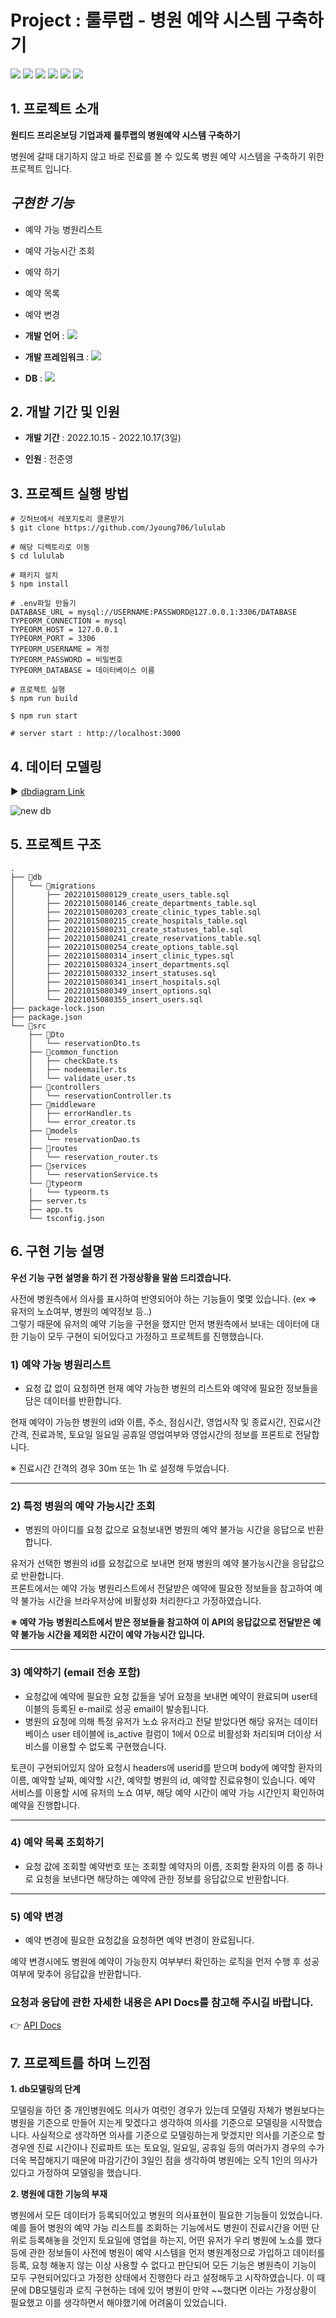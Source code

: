 # Project : 룰루랩 - 병원 예약 시스템 구축하기

<img src = "https://img.shields.io/badge/-Node.js-%23339933?style=for-the-badge&logo=Node.js&logoColor=white"/> <img src = "https://img.shields.io/badge/-Express-%23000000?style=for-the-badge&logo=Express&logoColor=white"/>
<img src = "https://img.shields.io/badge/-MySQL-%234479A1?style=for-the-badge&logo=MySQL&logoColor=white"/>
<img src = "https://img.shields.io/badge/-typeorm-orange?style=for-the-badge&logo=typeorm&logoColor=white"/>
<img src = "https://img.shields.io/badge/-Postman-%23FF6C37?style=for-the-badge&logo=Postman&logoColor=white"/>
<img src = "https://img.shields.io/badge/-Git-%23F05032?style=for-the-badge&logo=Git&logoColor=white"/>





## 1. 프로젝트 소개

**원티드 프리온보딩 기업과제 룰루랩의 병원예약 시스템 구축하기**

병원에 갈때 대기하지 않고 바로 진료를 볼 수 있도록 병원 예약 시스템을 구축하기 위한 프로젝트 입니다.

## _구현한 기능_

  - 예약 가능 병원리스트
  - 예약 가능시간 조회
  - 예약 하기
  - 예약 목록
  - 예약 변경

- **개발 언어** : <img src = "https://img.shields.io/badge/-TypeScript-%233178C6?style=for-the-badge&logo=TypeScript&logoColor=white"/>

- **개발 프레임워크** : <img src = "https://img.shields.io/badge/-Express-%23000000?style=for-the-badge&logo=Express&logoColor=white"/> 

- **DB** : <img src = "https://img.shields.io/badge/-MySQL-%234479A1?style=for-the-badge&logo=MySQL&logoColor=white"/>

## 2. 개발 기간 및 인원

- **개발 기간** : 2022.10.15 - 2022.10.17(3일)

- **인원** : 전준영

## 3. 프로젝트 실행 방법
```
# 깃허브에서 레포지토리 클론받기
$ git clone https://github.com/Jyoung706/lululab

# 해당 디렉토리로 이동
$ cd lululab

# 패키지 설치
$ npm install

# .env파일 만들기
DATABASE_URL = mysql://USERNAME:PASSWORD@127.0.0.1:3306/DATABASE
TYPEORM_CONNECTION = mysql
TYPEORM_HOST = 127.0.0.1
TYPEORM_PORT = 3306
TYPEORM_USERNAME = 계정
TYPEORM_PASSWORD = 비밀번호
TYPEORM_DATABASE = 데이터베이스 이름

# 프로젝트 실행
$ npm run build

$ npm run start

# server start : http://localhost:3000
```

## 4. 데이터 모델링
▶️ [dbdiagram Link](https://dbdiagram.io/d/634955f5f0018a1c5f055867)

![new db](https://user-images.githubusercontent.com/108918591/197339813-bbfa0c27-eac3-4e5e-94d7-9a7c22be5ca4.png)


## 5. 프로젝트 구조
```
.
├── 📁db
│   └── 📁migrations
│       ├── 20221015080129_create_users_table.sql
│       ├── 20221015080146_create_departments_table.sql
│       ├── 20221015080203_create_clinic_types_table.sql
│       ├── 20221015080215_create_hospitals_table.sql
│       ├── 20221015080231_create_statuses_table.sql
│       ├── 20221015080241_create_reservations_table.sql
│       ├── 20221015080254_create_options_table.sql
│       ├── 20221015080314_insert_clinic_types.sql
│       ├── 20221015080324_insert_departments.sql
│       ├── 20221015080332_insert_statuses.sql
│       ├── 20221015080341_insert_hospitals.sql
│       ├── 20221015080349_insert_options.sql
│       └── 20221015080355_insert_users.sql
├── package-lock.json
├── package.json
└── 📁src
    ├── 📁Dto
    │   └── reservationDto.ts
    ├── 📁common_function
    │   ├── checkDate.ts
    │   ├── nodeemailer.ts
    │   └── validate_user.ts
    ├── 📁controllers
    │   └── reservationController.ts
    ├── 📁middleware
    │   ├── errorHandler.ts
    │   └── error_creator.ts
    ├── 📁models
    │   └── reservationDao.ts
    ├── 📁routes
    │   └── reservation_router.ts
    ├── 📁services
    │   └── reservationService.ts
    └── 📁typeorm
    │   └── typeorm.ts
    ├── server.ts
    ├── app.ts
    └── tsconfig.json

```

## 6. 구현 기능 설명

**우선 기능 구현 설명을 하기 전 가정상황을 말씀 드리겠습니다.**

사전에 병원측에서 의사를 표시하여 반영되어야 하는 기능들이 몇몇 있습니다. (ex => 유저의 노쇼여부, 병원의 예약정보 등..)
<br/>
그렇기 때문에 유저의 예약 기능을 구현을 했지만 먼저 병원측에서 보내는 데이터에 대한 기능이 모두 구현이 되어있다고 가정하고 프로젝트를 진행했습니다.

### 1) 예약 가능 병원리스트
- 요청 값 없이 요청하면 현재 예약 가능한 병원의 리스트와 예약에 필요한 정보들을 담은 데이터를 반환합니다.

현재 예약이 가능한 병원의 id와 이름, 주소, 점심시간, 영업시작 및 종료시간, 진료시간 간격, 진료과목, 토요일 일요일 공휴일 영업여부와 영업시간의 정보를 프론트로 전달합니다.

※ 진료시간 간격의 경우 30m 또는 1h 로 설정해 두었습니다.

***

### 2) 특정 병원의 예약 가능시간 조회
-  병원의 아이디를 요청 값으로 요청보내면 병원의 예약 불가능 시간을 응답으로 반환합니다.

유저가 선택한 병원의 id를 요청값으로 보내면 현재 병원의 예약 불가능시간을 응답값으로 반환합니다.
<br/>
프론트에서는 예약 가능 병원리스트에서 전달받은 예약에 필요한 정보들을 참고하여 예약 불가능 시간을 브라우저상에 비활성화 처리한다고 가정하였습니다.

**※ 예약 가능 병원리스트에서 받은 정보들을 참고하여 이 API의 응답값으로 전달받은 예약 불가능 시간을 제외한 시간이 예약 가능시간 입니다.**

***

### 3) 예약하기 (email 전송 포함)
- 요청값에 예약에 필요한 요청 값들을 넣어 요청을 보내면 예약이 완료되며 user테이블의 등록된 e-mail로 성공 email이 발송됩니다.
- 병원의 요청에 의해 특정 유저가 노쇼 유저라고 전달 받았다면 해당 유저는 데이터베이스 user 테이블에 is_active 컬럼이 1에서 0으로 비활성화 처리되며
더이상 서비스를 이용할 수 없도록 구현했습니다.

토큰이 구현되어있지 않아 요청시 headers에 userid를 받으며 body에 예약할 환자의 이름, 예약할 날짜, 예약할 시간, 예약할 병원의 id, 예약할 진료유형이 있습니다.
예약 서비스를 이용할 시에 유저의 노쇼 여부, 해당 예약 시간이 예약 가능 시간인지 확인하여 예약을 진행합니다.

***

### 4) 예약 목록 조회하기
  - 요청 값에 조회할 예약번호 또는 조회할 예약자의 이름, 조회할 환자의 이름 중 하나로 요청을 보낸다면 해당하는 예약에 관한 정보를 응답값으로 반환합니다.
  
  ***
  
### 5) 예약 변경
  - 예약 변경에 필요한 요청값을 요청하면 예약 변경이 완료됩니다.
  
  예약 변경시에도 병원에 예약이 가능한지 여부부터 확인하는 로직을 먼저 수행 후 성공 여부에 맞추어 응답값을 반환합니다.
  
### 요청과 응답에 관한 자세한 내용은 API Docs를 참고해 주시길 바랍니다.

👉 [API Docs](https://documenter.getpostman.com/view/22723440/2s847BVGTt#4726f593-255c-4ede-85d3-2f419b7a2f91)

## 7. 프로젝트를 하며 느낀점 

**1. db모델링의 단계**

  모델링을 하던 중 개인병원에도 의사가 여럿인 경우가 있는데 모델링 자체가 병원보다는 병원을 기준으로 만들어 지는게 맞겠다고 생각하여
  의사를 기준으로 모델링을 시작했습니다. 사실적으로 생각하면 의사를 기준으로 모델링하는게 맞겠지만
  의사를 기준으로 할 경우엔 진료 시간이나 진료파트 또는 토요일, 일요일, 공휴일 등의 여러가지 경우의 수가 더욱 복잡해지기 때문에
  마감기간이 3일인 점을 생각하여 병원에는 오직 1인의 의사가 있다고 가정하여 모델링을 했습니다.

**2. 병원에 대한 기능의 부재**

  병원에서 모든 데이터가 등록되어있고 병원의 의사표현이 필요한 기능들이 있었습니다.
  예를 들어 병원의 예약 가능 리스트를 조회하는 기능에서도 병원이 진료시간을 어떤 단위로 등록해놓을 것인지 토요일에 영업을 하는지, 어떤 유저가 우리 병원에 노쇼를 했다 등에 관한 정보들이 
  사전에 병원이 예약 시스템을 먼저 병원계정으로 가입하고 데이터를 등록, 요청 해놓지 않는 이상 사용할 수 없다고 판단되어 모든 기능은 병원측이 기능이 모두 구현되어있다고 가정한 상태에서 진행한다 라고 설정해두고 시작하였습니다.
  이 때문에 DB모델링과 로직 구현하는 데에 있어 병원이 만약 ~~했다면 이라는 가정상황이 필요했고 이를 생각하면서 해야했기에 어려움이 있었습니다.
  
